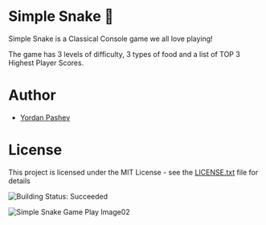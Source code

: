 # Simple Snake :snake:

Simple Snake is a Classical Console game we all love playing! 

The game has 3 levels of difficulty, 3 types of food and a list of TOP 3 Highest Player Scores.


# Author

- [Yordan Pashev](https://github.com/YordanPashev)


# License

This project is licensed under the MIT License - see the [LICENSE.txt](https://github.com/YordanPashev/SImpleSnake/blob/main/LICENSE) file for details


![Building Status: Succeeded](https://img.shields.io/static/v1?label=Status&message=Succeeded&color=success&style=plastic&logo=visual-studio)


![Simple Snake Game Play Image02](https://www.linkpicture.com/q/SimpleNskaeIMG01_1.png)

